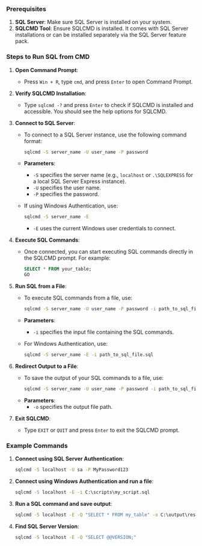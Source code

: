 ### Prerequisites
1. **SQL Server**: Make sure SQL Server is installed on your system.
2. **SQLCMD Tool**: Ensure SQLCMD is installed. It comes with SQL Server installations or can be installed separately via the SQL Server feature pack.

### Steps to Run SQL from CMD

1. **Open Command Prompt**:
   - Press `Win + R`, type `cmd`, and press `Enter` to open Command Prompt.

2. **Verify SQLCMD Installation**:
   - Type `sqlcmd -?` and press `Enter` to check if SQLCMD is installed and accessible. You should see the help options for SQLCMD.

3. **Connect to SQL Server**:
   - To connect to a SQL Server instance, use the following command format:
     ```cmd
     sqlcmd -S server_name -U user_name -P password
     ```
   - **Parameters**:
     - `-S` specifies the server name (e.g., `localhost` or `.\SQLEXPRESS` for a local SQL Server Express instance).
     - `-U` specifies the user name.
     - `-P` specifies the password.

   - If using Windows Authentication, use:
     ```cmd
     sqlcmd -S server_name -E
     ```
     - `-E` uses the current Windows user credentials to connect.

4. **Execute SQL Commands**:
   - Once connected, you can start executing SQL commands directly in the SQLCMD prompt. For example:
     ```sql
     SELECT * FROM your_table;
     GO
     ```

5. **Run SQL from a File**:
   - To execute SQL commands from a file, use:
     ```cmd
     sqlcmd -S server_name -U user_name -P password -i path_to_sql_file.sql
     ```
   - **Parameters**:
     - `-i` specifies the input file containing the SQL commands.

   - For Windows Authentication, use:
     ```cmd
     sqlcmd -S server_name -E -i path_to_sql_file.sql
     ```

6. **Redirect Output to a File**:
   - To save the output of your SQL commands to a file, use:
     ```cmd
     sqlcmd -S server_name -U user_name -P password -i path_to_sql_file.sql -o path_to_output_file.txt
     ```
   - **Parameters**:
     - `-o` specifies the output file path.

7. **Exit SQLCMD**:
   - Type `EXIT` or `QUIT` and press `Enter` to exit the SQLCMD prompt.

### Example Commands
1. **Connect using SQL Server Authentication**:
   ```cmd
   sqlcmd -S localhost -U sa -P MyPassword123
   ```

2. **Connect using Windows Authentication and run a file**:
   ```cmd
   sqlcmd -S localhost -E -i C:\scripts\my_script.sql
   ```

3. **Run a SQL command and save output**:
   ```cmd
   sqlcmd -S localhost -E -Q "SELECT * FROM my_table" -o C:\output\results.txt
   ```
   
4. **Find SQL Server Version**:
   ```cmd
   sqlcmd -S localhost -E -Q "SELECT @@VERSION;"
   ```
